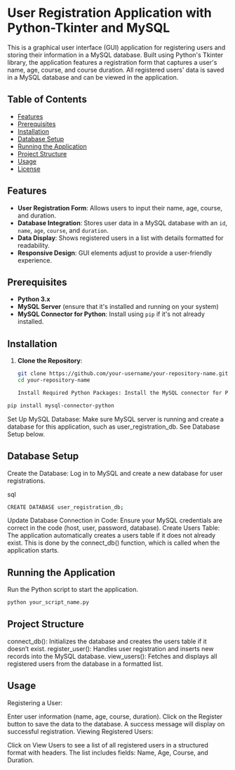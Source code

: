 # User Registration Application with Python-Tkinter and MySQL

This is a graphical user interface (GUI) application for registering users and storing their information in a MySQL database. Built using Python's Tkinter library, the application features a registration form that captures a user's name, age, course, and course duration. All registered users' data is saved in a MySQL database and can be viewed in the application.

## Table of Contents
- [Features](#features)
- [Prerequisites](#prerequisites)
- [Installation](#installation)
- [Database Setup](#database-setup)
- [Running the Application](#running-the-application)
- [Project Structure](#project-structure)
- [Usage](#usage)
- [License](#license)

## Features
- **User Registration Form**: Allows users to input their name, age, course, and duration.
- **Database Integration**: Stores user data in a MySQL database with an `id`, `name`, `age`, `course`, and `duration`.
- **Data Display**: Shows registered users in a list with details formatted for readability.
- **Responsive Design**: GUI elements adjust to provide a user-friendly experience.

## Prerequisites
- **Python 3.x**
- **MySQL Server** (ensure that it's installed and running on your system)
- **MySQL Connector for Python**: Install using `pip` if it's not already installed.

## Installation
1. **Clone the Repository**:
   ```bash
   git clone https://github.com/your-username/your-repository-name.git
   cd your-repository-name

   Install Required Python Packages: Install the MySQL connector for Python using pip.

```bash
pip install mysql-connector-python
```
Set Up MySQL Database: Make sure MySQL server is running and create a database for this application, such as user_registration_db. See Database Setup below.

## Database Setup
Create the Database: Log in to MySQL and create a new database for user registrations.

sql
```bash
CREATE DATABASE user_registration_db;
```
Update Database Connection in Code: Ensure your MySQL credentials are correct in the code (host, user, password, database).
Create Users Table: The application automatically creates a users table if it does not already exist. This is done by the connect_db() function, which is called when the application starts.

## Running the Application
Run the Python script to start the application.

```bash
python your_script_name.py
```
## Project Structure
connect_db(): Initializes the database and creates the users table if it doesn’t exist.
register_user(): Handles user registration and inserts new records into the MySQL database.
view_users(): Fetches and displays all registered users from the database in a formatted list.
## Usage
Registering a User:

Enter user information (name, age, course, duration).
Click on the Register button to save the data to the database.
A success message will display on successful registration.
Viewing Registered Users:

Click on View Users to see a list of all registered users in a structured format with headers.
The list includes fields: Name, Age, Course, and Duration.
